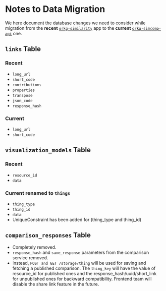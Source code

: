 # Notes to Data Migration

We here document the database changes we need to consider while migration from the 
**recent** [`orkg-similarity`](https://gitlab.com/TIBHannover/orkg/orkg-similarity) app
to the **current** [`orkg-simcomp-api`](https://gitlab.com/TIBHannover/orkg/orkg-simcomp/orkg-simcomp-api)
one.

## `links` Table

### Recent
* `long_url`
* `short_code`
* `contributions`
* `properties`
* `transpose`
* `json_code`
* `response_hash`

### Current
* `long_url`
* `short_code`

## `visualization_models` Table

### Recent
* `resource_id`
* `data`

### Current renamed to `things`
* `thing_type`
* `thing_id`
* `data`
* UniqueConstraint has been added for (thing_type and thing_id)

## `comparison_responses` Table

* Completely removed.
* `response_hash` and `save_response` parameters from the comparison service removed.
* Instead, `POST and GET /storage/thing` will be used for saving and fetching a published 
    comparison. The `thing_key` will have the value of resource_id for published ones and 
    the response_hash/uuid/short_link for unpublished ones for backward compatibility.
    Frontend team will disable the share link feature in the future.
